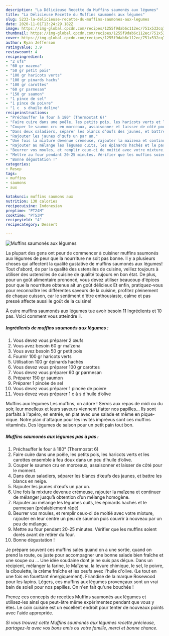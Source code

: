 ```yaml
---
description: "La Délicieuse Recette du Muffins saumonés aux légumes"
title: "La Délicieuse Recette du Muffins saumonés aux légumes"
slug: 5233-la-delicieuse-recette-du-muffins-saumones-aux-legumes
date: 2020-11-01T13:24:29.182Z
image: https://img-global.cpcdn.com/recipes/1255f9dab6c112ec/751x532cq70/muffins-saumones-aux-legumes-photo-principale-de-la-recette.jpg
thumbnail: https://img-global.cpcdn.com/recipes/1255f9dab6c112ec/751x532cq70/muffins-saumones-aux-legumes-photo-principale-de-la-recette.jpg
cover: https://img-global.cpcdn.com/recipes/1255f9dab6c112ec/751x532cq70/muffins-saumones-aux-legumes-photo-principale-de-la-recette.jpg
author: Ryan Jefferson
ratingvalue: 3.9
reviewcount: 4
recipeingredient:
- "2 ufs"
- "60 gr mazena"
- "50 gr petit pois"
- "100 gr haricots verts"
- "100 gr pinards hachs"
- "100 gr carottes"
- "60 gr parmesan"
- "150 gr saumon"
- "1 pince de sel"
- "1 pince de poivre"
- "1 c  s dhuile dolive"
recipeinstructions:
- "Préchauffer le four à 180° (Thermostat 6)"
- "Faire cuire dans une poêle, les petits pois, les haricots verts et les carottes ensemble à feu doux dans un peu d’huile d’olive."
- "Couper le saumon cru en morceaux, assaisonner et laisser de côté pour le moment."
- "Dans deux saladiers, séparer les blancs d’œufs des jaunes, et battre les blancs en neige."
- "Rajouter les jaunes d’œufs un par un."
- "Une fois la mixture devenue crémeuse, rajouter la maïzena et continuer de mélanger jusqu’à obtention d’un mélange homogène."
- "Rajouter au mélange les légumes cuits, les épinards hachés et le parmesan (préalablement râpé)"
- "Beurrer vos moules, et remplir ceux-ci de moitié avec votre mixture, rajouter en leur centre un peu de saumon puis couvrir à nouveau par un peu de mélange."
- "Mettre au four pendant 20-25 minutes. Vérifier que les muffins soient dorés avant de retirer du four."
- "Bonne dégustation !"
categories:
- Resep
tags:
- muffins
- saumons
- aux

katakunci: muffins saumons aux 
nutrition: 130 calories
recipecuisine: Indonesian
preptime: "PT24M"
cooktime: "PT53M"
recipeyield: "4"
recipecategory: Dessert

---
```



![Muffins saumonés aux légumes](https://img-global.cpcdn.com/recipes/1255f9dab6c112ec/751x532cq70/muffins-saumones-aux-legumes-photo-principale-de-la-recette.jpg)

La plupart des gens ont peur de commencer à cuisiner muffins saumonés aux légumes de peur que la nourriture ne soit pas bonne. Il y a plusieurs choses qui affectent la qualité gustative de muffins saumonés aux légumes! Tout d'abord, de par la qualité des ustensiles de cuisine, veillez toujours à utiliser des ustensiles de cuisine de qualité toujours en bon état. De plus, pour un goût alimentaire prononcé, vous devez utiliser beaucoup d'épices pour que la nourriture obtenue ait un goût délicieux Et enfin, pratiquez-vous pour reconnaître les différentes saveurs de la cuisine, profitez pleinement de chaque cuisson, car le sentiment d'être enthousiaste, calme et pas pressé affecte aussi le goût de la cuisine!

<!--inarticleads1-->

À cuire muffins saumonés aux légumes tue avoir besoin 11 Ingrédients et 10 pas. Voici comment vous atteindre il.

##### Ingrédients de muffins saumonés aux légumes :

1. Vous devez vous préparer 2 œufs
1. Vous avez besoin 60 gr maïzena
1. Vous avez besoin 50 gr petit pois
1. Fournir 100 gr haricots verts
1. Utilisation 100 gr épinards hachés
1. Vous devez vous préparer 100 gr carottes
1. Vous devez vous préparer 60 gr parmesan
1. Préparer 150 gr saumon
1. Préparer 1 pincée de sel
1. Vous devez vous préparer 1 pincée de poivre
1. Vous devez vous préparer 1 c à s d’huile d’olive


Muffins aux légumes Les muffins, on adore ! Servis aux repas de midi ou du soir, leur moelleux et leurs saveurs viennent flatter nos papilles… Ils sont parfaits à l&#39;apéro, en entrée, en plat avec une salade et même en pique-nique. Notre plan d&#39;attaque pour les invités imprévus sont ces muffins vitaminés. Des légumes de saison pour un petit pain tout bon. 

<!--inarticleads2-->

##### Muffins saumonés aux légumes pas à pas :

1. Préchauffer le four à 180° (Thermostat 6)
1. Faire cuire dans une poêle, les petits pois, les haricots verts et les carottes ensemble à feu doux dans un peu d’huile d’olive.
1. Couper le saumon cru en morceaux, assaisonner et laisser de côté pour le moment.
1. Dans deux saladiers, séparer les blancs d’œufs des jaunes, et battre les blancs en neige.
1. Rajouter les jaunes d’œufs un par un.
1. Une fois la mixture devenue crémeuse, rajouter la maïzena et continuer de mélanger jusqu’à obtention d’un mélange homogène.
1. Rajouter au mélange les légumes cuits, les épinards hachés et le parmesan (préalablement râpé)
1. Beurrer vos moules, et remplir ceux-ci de moitié avec votre mixture, rajouter en leur centre un peu de saumon puis couvrir à nouveau par un peu de mélange.
1. Mettre au four pendant 20-25 minutes. Vérifier que les muffins soient dorés avant de retirer du four.
1. Bonne dégustation !


Je prépare souvent ces muffins salés quand on a une sortie, quand on prend la route, ou juste pour accompagner une bonne salade bien fraîche et une soupe ou … Une idée soudaine dont je ne suis pas déçue. Dans un récipient, mélanger la farine, le Maïzena, la levure chimique, le sel, le poivre, la ciboulette, la crème fraîche et les oeufs avec l&#39;huile d&#39;olive. (Le tout en une fois en fouettant énergiquement). Friandise de la marque Rosewood pour les lapins. Légers, ces muffins aux légumes provençaux sont un vrai bain de soleil pour nos papilles. On n&#39;en fait qu&#39;une bouchée ! 

<!--inarticleads1-->

<p>
Prenez ces concepts de recettes Muffins saumonés aux légumes et utilisez-les ainsi que peut-être même expérimentez pendant que vous y êtes. Le coin cuisine est un excellent endroit pour tenter de nouveaux points avec l'aide appropriée.
</p>

<p>
<i>Si vous trouvez cette Muffins saumonés aux légumes recette précieuse, partagez-la avec vos bons amis ou votre famille, merci et bonne chance.</i>
</p>
